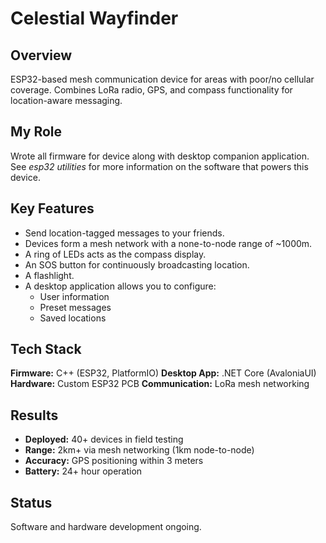 # Celestial Wayfinder

## Overview

ESP32-based mesh communication device for areas with poor/no cellular coverage. Combines LoRa radio, GPS, and compass functionality for location-aware messaging.
## My Role

Wrote all firmware for device along with desktop companion application. See *esp32 utilities* for more information on the software that powers this device.
## Key Features

- Send location-tagged messages to your friends.
- Devices form a mesh network with a none-to-node range of ~1000m.
- A ring of LEDs acts as the compass display.
- An SOS button for continuously broadcasting location.
- A flashlight.
- A desktop application allows you to configure:
	- User information
	- Preset messages
	- Saved locations
## Tech Stack

**Firmware:** C++ (ESP32, PlatformIO) 
**Desktop App:** .NET Core (AvaloniaUI) 
**Hardware:** Custom ESP32 PCB 
**Communication:** LoRa mesh networking
## Results

- **Deployed:** 40+ devices in field testing
- **Range:** 2km+ via mesh networking (1km node-to-node) 
- **Accuracy:** GPS positioning within 3 meters 
- **Battery:** 24+ hour operation  
## Status

Software and hardware development ongoing.